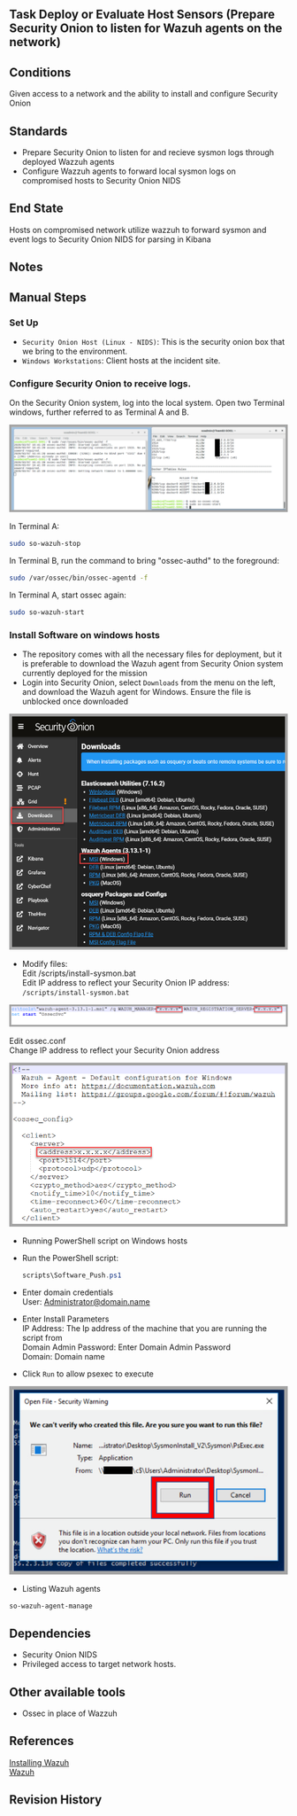 ## Task Deploy or Evaluate Host Sensors (Prepare Security Onion to listen for Wazuh agents on the network)  
 

## Conditions  
Given access to a network and the ability to install and configure Security Onion  


## Standards  
* Prepare Security Onion to listen for and recieve sysmon logs through deployed Wazzuh agents  
* Configure Wazzuh agents to forward local sysmon logs on compromised hosts to Security Onion NIDS  


## End State  
Hosts on compromised network utilize wazzuh to forward sysmon and event logs to Security Onion NIDS for parsing in Kibana  


## Notes  


## Manual Steps  


### Set Up  
* `Security Onion Host (Linux - NIDS)`: This is the security onion box that we bring to the environment.  
* `Windows Workstations`: Client hosts at the incident site.  


### Configure Security Onion to receive logs.  
On the Security Onion system, log into the local system. Open two Terminal windows, further referred to as Terminal A and B.  

![Terminals](../../img/4.08.01.png)

In Terminal A:  
```bash
sudo so-wazuh-stop
``` 

In Terminal B, run the command to bring "ossec-authd" to the foreground:  
```bash
sudo /var/ossec/bin/ossec-agentd -f 
```

In Terminal A, start ossec again:  
```bash
sudo so-wazuh-start 
```


### Install Software on windows hosts  
* The repository comes with all the necessary files for deployment, but it is preferable to download the Wazuh agent from Security Onion system currently deployed for the mission  
* Login into Security Onion, select `Downloads` from the menu on the left, and download the Wazuh agent for Windows.  Ensure the file is unblocked once downloaded  

![Download Wazuh Agent](../../img/4.08.02.png)


* Modify files:   
Edit /scripts/install-sysmon.bat  
Edit IP address to reflect your Security Onion IP address: `/scripts/install-sysmon.bat`  

![Terminals](../../img/4.08.03.png)  

Edit ossec.conf   
Change IP address to reflect your Security Onion address  

![Terminals](../../img/4.08.04.png)  


* Running PowerShell script on Windows hosts  
* Run the PowerShell script:  
  ```powershell
  scripts\Software_Push.ps1
  ```

* Enter domain credentials  
User: Administrator@domain.name  

* Enter Install Parameters  
IP Address: The Ip address of the machine that you are running the script from  
Domain Admin Password: Enter Domain Admin Password  
Domain: Domain name  

* Click `Run` to allow psexec to execute  

![Terminals](../../img/4.08.09.png)  

* Listing Wazuh agents
```bash
so-wazuh-agent-manage
```  


## Dependencies  
* Security Onion NIDS  
* Privileged access to target network hosts.  


## Other available tools  
* Ossec in place of Wazzuh  


## References  
[Installing Wazuh](https://documentation.wazuh.com/3.7/installation-guide/installing-wazuh-agent/index.html)  
[Wazuh](https://securityonion.readthedocs.io/en/latest/wazuh.html)  


## Revision History  
